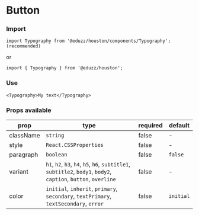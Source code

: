 # Button

### Import

```
import Typography from '@eduzz/houston/components/Typography'; (recommended)
```

or

```
import { Typography } from '@eduzz/houston';
```

### Use

```
<Typography>My text</Typography>
```

### Props available

| prop | type | required | default |
| ---- | ---- | -------- | ------- |
| className | `string` | false | - |
| style | `React.CSSProperties` | false | - |
| paragraph | `boolean` | false | `false` |
| variant | `h1`, `h2`, `h3`, `h4`, `h5`, `h6`, `subtitle1`, `subtitle2`, `body1`, `body2`, `caption`, `button`, `overline` | false | - |
| color | `initial`, `inherit`, `primary`, `secondary`, `textPrimary`, `textSecondary`, `error` | false | `initial` |
